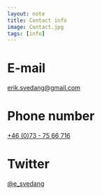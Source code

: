 ```yaml
---
layout: note
title: Contact info
image: Contact.jpg
tags: [info]
---
```


# E-mail

[erik.svedang@gmail.com](mailto:erik.svedang@gmail.com)

# Phone number
[+46 (0)73 - 75 66 716](tel:+46737566716)

# Twitter
[@e_svedang](http://twitter.com/e_svedang)
